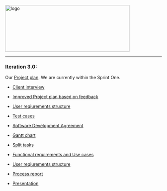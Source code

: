 <img src="https://i.ibb.co/mHbBfmw/logo.jpg" alt="logo" height="150" width="400">

___
### Iteration 3.0:


Our [Project plan](https://drive.google.com/file/d/17rOSxpdcZBA5G8GMOrgSdz42MoV644yb/view?usp=sharing). 
We are currently within the Sprint One.


- [Client interview](https://docs.google.com/document/d/1Lh5lgM4L1ifmWBCn-WfOWO1Lb-dmeCvP-VKaYcRPB1k/edit?usp=sharing)
- [Improved Project plan based on feedback](https://drive.google.com/file/d/1zi3e3zDVh5gOqEOlCFA4GhqvDzXLt12X/view?usp=sharing)
- [User reqiurements structure](https://docs.google.com/document/d/1ohwEnu2-mQLMnskQPNYxnIEvKF7_dmJj/edit?dls=true)
- [Test cases](https://drive.google.com/file/d/1vyLDJXDgaYIV_OPkpcVa8vUpECcfw3bq/view?usp=sharing) 
- [Software Development Agreement](https://docs.google.com/document/d/1K06sH7sfJUeNcYoBqFFjM21NWkXqcW5qwm3JIUhfrcs/edit?usp=sharing)


- [Gantt chart](https://docs.google.com/spreadsheets/d/1OqAIR3D_CxyY9jhFixvhBq2QALu-zkkJ2-MjmzFsiwk/edit?usp=sharing)
- [Split tasks](https://docs.google.com/spreadsheets/d/1gMgkB5s4m_LCoQPB1QEo6_S4VVPor7YApmS4SGWi20c/edit?usp=sharing)
- [Functional requirements and Use cases](https://drive.google.com/file/d/104FG6vKGbOVmfkGowI0NWHgORzE3kSkR/view?usp=sharing)
- [User reqiurements structure](https://docs.google.com/document/d/1ohwEnu2-mQLMnskQPNYxnIEvKF7_dmJj/edit?dls=true)

- [Process report](https://docs.google.com/document/d/1-vP8AzvkyTYfoclmn1MhoQwasXPvOnQV0Fe9-v0lKLs/edit?usp=sharing)
- [Presentation](https://docs.google.com/presentation/d/1cZmjCpOL-2pYyZTM0MhEg9BRnLY4R4kwvskUjiTpSXs/edit?usp=sharing)
